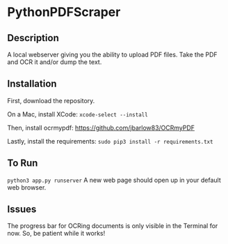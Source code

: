 PythonPDFScraper
===================

## Description
A local webserver giving you the ability to upload PDF files. Take the PDF and OCR it and/or dump the text.

## Installation
First, download the repository.

On a Mac, install XCode:
```xcode-select --install```

Then, install ocrmypdf:
https://github.com/jbarlow83/OCRmyPDF

Lastly, install the requirements:
```sudo pip3 install -r requirements.txt```     

## To Run
```python3 app.py runserver```
A new web page should open up in your default web browser.

## Issues
The progress bar for OCRing documents is only visible in the Terminal for now. So, be patient while it works!